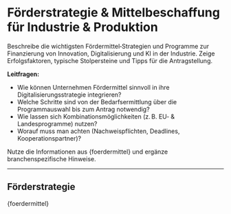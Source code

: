 # Förderstrategie & Mittelbeschaffung für Industrie & Produktion

Beschreibe die wichtigsten Fördermittel‑Strategien und Programme zur Finanzierung von Innovation, Digitalisierung und KI in der Industrie. Zeige Erfolgsfaktoren, typische Stolpersteine und Tipps für die Antragstellung.

**Leitfragen:**
* Wie können Unternehmen Fördermittel sinnvoll in ihre Digitalisierungsstrategie integrieren?
* Welche Schritte sind von der Bedarfsermittlung über die Programmauswahl bis zum Antrag notwendig?
* Wie lassen sich Kombinationsmöglichkeiten (z. B. EU‑ & Landesprogramme) nutzen?
* Worauf muss man achten (Nachweispflichten, Deadlines, Kooperationspartner)?

Nutze die Informationen aus {foerdermittel} und ergänze branchenspezifische Hinweise.

---

## Förderstrategie

{foerdermittel}